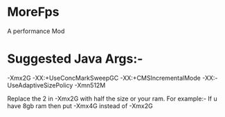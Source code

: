 # MoreFps
A performance Mod

# Suggested Java Args:-
-Xmx2G -XX:+UseConcMarkSweepGC -XX:+CMSIncrementalMode -XX:-UseAdaptiveSizePolicy -Xmn512M

Replace the 2 in -Xmx2G with half the size or your ram. For example:- If u have 8gb ram then put -Xmx4G instead of -Xmx2G
